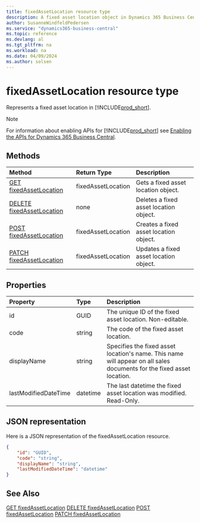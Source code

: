 ```yaml
---
title: fixedAssetLocation resource type
description: A fixed asset location object in Dynamics 365 Business Central.
author: SusanneWindfeldPedersen
ms.service: "dynamics365-business-central"
ms.topic: reference
ms.devlang: al
ms.tgt_pltfrm: na
ms.workload: na
ms.date: 04/09/2024
ms.author: solsen
---
```


# fixedAssetLocation resource type

<!-- START>DO_NOT_EDIT -->
<!-- IMPORTANT:Do not edit any of the content between here and the END>DO_NOT_EDIT. -->
Represents a fixed asset location in [!INCLUDE[prod_short](../../../includes/prod_short.md)].

> [!NOTE]
> For information about enabling APIs for [!INCLUDE[prod_short](../../../includes/prod_short.md)] see [Enabling the APIs for Dynamics 365 Business Central](../enabling-apis-for-dynamics-nav.md).

## Methods

| Method | Return Type|Description |
|:--------------------|:-----------|:-------------------------|
|[GET fixedAssetLocation](../api/dynamics_fixedassetlocation_get.md)|fixedAssetLocation|Gets a fixed asset location object.|
|[DELETE fixedAssetLocation](../api/dynamics_fixedassetlocation_delete.md)|none|Deletes a fixed asset location object.|
|[POST fixedAssetLocation](../api/dynamics_fixedassetlocation_create.md)|fixedAssetLocation|Creates a fixed asset location object.|
|[PATCH fixedAssetLocation](../api/dynamics_fixedassetlocation_update.md)|fixedAssetLocation|Updates a fixed asset location object.|



## Properties

| Property           | Type   |Description     |
|:-------------------|:-------|:---------------|
|id|GUID|The unique ID of the fixed asset location. Non-editable.|
|code|string|The code of the fixed asset location.|
|displayName|string|Specifies the fixed asset location's name. This name will appear on all sales documents for the fixed asset location.|
|lastModifiedDateTime|datetime|The last datetime the fixed asset location was modified. Read-Only.|

## JSON representation

Here is a JSON representation of the fixedAssetLocation resource.


```json
{
    "id": "GUID",
    "code": "string",
    "displayName": "string",
    "lastModifiedDateTime": "datetime"
}
```
<!-- IMPORTANT: END>DO_NOT_EDIT -->

## See Also
[GET fixedAssetLocation](../api/dynamics_fixedassetlocation_get.md)
[DELETE fixedAssetLocation](../api/dynamics_fixedassetlocation_delete.md)
[POST fixedAssetLocation](../api/dynamics_fixedassetlocation_create.md)
[PATCH fixedAssetLocation](../api/dynamics_fixedassetlocation_update.md)
